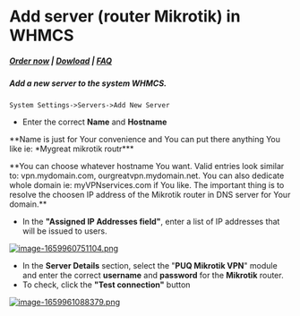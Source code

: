 # Add server (router Mikrotik) in WHMCS

#####  [Order now](https://panel.puqcloud.com/index.php?rp=/store/whmcs-module-mikrotik-vpn) | [Dowload](https://download.puqcloud.com/WHMCS/servers/PUQ_WHMCS-Mikrotik-VPN/) | [FAQ](https://faq.puqcloud.com/)

##### Add a new server to the system WHMCS.

```
System Settings->Servers->Add New Server
```

- Enter the correct **Name** and **Hostname**

<p class="callout info">**Name is just for Your convenience and You can put there anything You like ie: *Mygreat mikrotik routr***</p>

<p class="callout info">**You can choose whatever hostname You want. Valid entries look similar to: vpn.mydomain.com, ourgreatvpn.mydomain.net. You can also dedicate whole domain ie: myVPNservices.com if You like. The important thing is to resolve the choosen IP address of the Mikrotik router in DNS server for Your domain.** </p>

- In the **"Assigned IP Addresses field"**, enter a list of IP addresses that will be issued to users.

[![image-1659960751104.png](https://doc.puq.info/uploads/images/gallery/2022-08/scaled-1680-/image-1659960751104.png)](https://doc.puq.info/uploads/images/gallery/2022-08/image-1659960751104.png)

- In the **Server Details** section, select the "**PUQ Mikrotik VPN**" module and enter the correct **username** and **password** for the **Mikrotik** router.
- To check, click the **"Test connection"** button

[![image-1659961088379.png](https://doc.puq.info/uploads/images/gallery/2022-08/scaled-1680-/image-1659961088379.png)](https://doc.puq.info/uploads/images/gallery/2022-08/image-1659961088379.png)